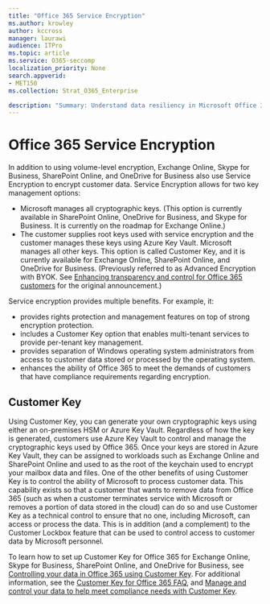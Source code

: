 ```yaml
---
title: "Office 365 Service Encryption"
ms.author: krowley
author: kccross
manager: laurawi
audience: ITPro
ms.topic: article
ms.service: O365-seccomp
localization_priority: None
search.appverid:
- MET150
ms.collection: Strat_O365_Enterprise

description: "Summary: Understand data resiliency in Microsoft Office 365."
---
```


# Office 365 Service Encryption

In addition to using volume-level encryption, Exchange Online, Skype for Business, SharePoint Online, and OneDrive for Business also use Service Encryption to encrypt customer data. Service Encryption allows for two key management options:
- Microsoft manages all cryptographic keys. (This option is currently available in SharePoint Online, OneDrive for Business, and Skype for Business. It is currently on the roadmap for Exchange Online.)
- The customer supplies root keys used with service encryption and the customer manages these keys using Azure Key Vault. Microsoft manages all other keys. This option is called Customer Key, and it is currently available for Exchange Online, SharePoint Online, and OneDrive for Business. (Previously referred to as Advanced Encryption with BYOK. See [Enhancing transparency and control for Office 365 customers](http://blogs.office.com/2015/04/21/enhancing-transparency-and-control-for-office-365-customers/) for the original announcement.)

Service encryption provides multiple benefits. For example, it:
- provides rights protection and management features on top of strong encryption protection.
- includes a Customer Key option that enables multi-tenant services to provide per-tenant key management.
- provides separation of Windows operating system administrators from access to customer data stored or processed by the operating system.
- enhances the ability of Office 365 to meet the demands of customers that have compliance requirements regarding encryption.

## Customer Key
Using Customer Key, you can generate your own cryptographic keys using either an on-premises HSM or Azure Key Vault. Regardless of how the key is generated, customers use Azure Key Vault to control and manage the cryptographic keys used by Office 365. Once your keys are stored in Azure Key Vault, they can be assigned to workloads such as Exchange Online and SharePoint Online and used to as the root of the keychain used to encrypt your mailbox data and files.
One of the other benefits of using Customer Key is to control the ability of Microsoft to process customer data. This capability exists so that a customer that wants to remove data from Office 365 (such as when a customer terminates service with Microsoft or removes a portion of data stored in the cloud) can do so and use Customer Key as a technical control to ensure that no one, including Microsoft, can access or process the data. This is in addition (and a complement) to the Customer Lockbox feature that can be used to control access to customer data by Microsoft personnel.

To learn how to set up Customer Key for Office 365 for Exchange Online, Skype for Business, SharePoint Online, and OneDrive for Business, see [Controlling your data in Office 365 using Customer Key](https://support.office.com/article/Controlling-your-data-in-Office-365-using-Customer-Key-f2cd475a-e592-46cf-80a3-1bfb0fa17697). For additional information, see the [Customer Key for Office 365 FAQ](https://support.office.com/article/Customer-Key-for-Office-365-FAQ-41ae293a-bd5c-4083-acd8-e1a2b4329da6), and [Manage and control your data to help meet compliance needs with Customer Key](https://techcommunity.microsoft.com/t5/Microsoft-Ignite-Content-2017/Manage-and-control-your-data-to-help-meet-compliance-needs-with/td-p/117580).
